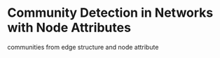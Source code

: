 # Community Detection in Networks with Node Attributes
communities from edge structure and node attribute
